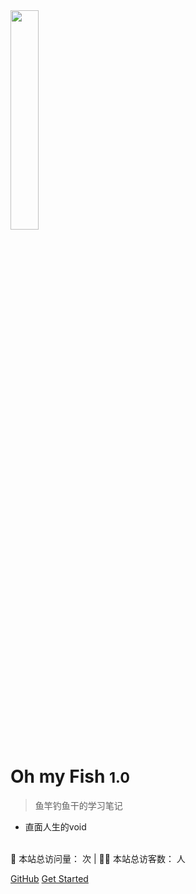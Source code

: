 <img src=https://s2.loli.net/2021/12/14/LrRycegSGZ8bzsn.png width=30% >

# Oh my Fish <small>1.0</small>

> 鱼竿钓鱼干的学习笔记

- 直面人生的void

<html>

</html>
<br>
<span id="busuanzi_container_site_pv" style=''>
    👀 本站总访问量：<span id="busuanzi_value_site_pv"></span> 次
</span>
<span id="busuanzi_container_site_uv" style=''>
    | 🚴‍♂️ 本站总访客数：<span id="busuanzi_value_site_uv"></span> 人
</span>
<br>

[GitHub](https://github.com/PokIsemaine/ohmyinterview/tree/master)
[Get Started](#📒内容)

